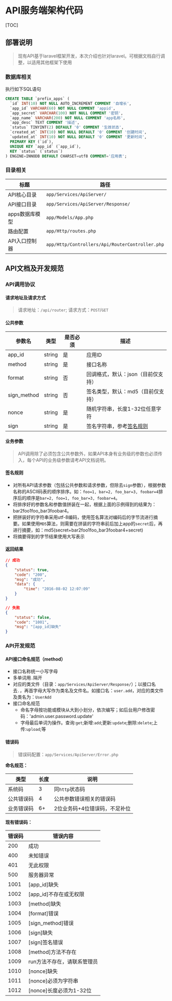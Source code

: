# API服务端架构代码

[TOC]

## 部署说明

> 现有API基于laravel框架开发，本次介绍也针对laravel。可根据文档自行调整，以适用其他框架下使用

### 数据库相关

执行如下SQL语句

```sql
CREATE TABLE `prefix_apps` (
  `id` INT(10) NOT NULL AUTO_INCREMENT COMMENT '自增长',
  `app_id` VARCHAR(60) NOT NULL COMMENT 'appid',
  `app_secret` VARCHAR(100) NOT NULL COMMENT '密钥',
  `app_name` VARCHAR(200) NOT NULL COMMENT 'app名称',
  `app_desc` TEXT COMMENT '描述',
  `status` TINYINT(2) DEFAULT '0' COMMENT '生效状态',
  `created_at` INT(10) NOT NULL DEFAULT '0' COMMENT '创建时间',
  `updated_at` INT(10) NOT NULL DEFAULT '0' COMMENT '更新时间',
  PRIMARY KEY (`id`),
  UNIQUE KEY `app_id` (`app_id`),
  KEY `status` (`status`)
) ENGINE=INNODB DEFAULT CHARSET=utf8 COMMENT='应用表';
```

### 目录相关

|标题|路径|
|----|----|
|API核心目录|`app/Services/ApiServer/`|
|API接口目录|`app/Services/ApiServer/Response/`|
|apps数据库模型|`app/Models/App.php`|
|路由配置|`app/Http/routes.php`|
|API入口控制器|`app/Http/Controllers/Api/RouterController.php`|

## API文档及开发规范

### API调用协议

#### 请求地址及请求方式

> 请求地址：`/api/router`;
> 请求方式：`POST`/`GET`

#### 公共参数

|参数名|类型|是否必须|描述|
|----|----|----|----|
|app_id|string|是|应用ID|
|method|string|是|接口名称|
|format|string|否|回调格式，默认：json（目前仅支持）|
|sign_method|string|否|签名类型，默认：md5（目前仅支持）|
|nonce|string|是|随机字符串，长度1-32位任意字符|
|sign|string|是|签名字符串，参考[签名规则](#签名规则)|

#### 业务参数

> API调用除了必须包含公共参数外，如果API本身有业务级的参数也必须传入，每个API的业务级参数请考API文档说明。

#### 签名规则

- 对所有API请求参数（包括公共参数和请求参数，但除去`sign`参数），根据参数名称的ASCII码表的顺序排序。如：`foo=1, bar=2, foo_bar=3, foobar=4`排序后的顺序是`bar=2, foo=1, foo_bar=3, foobar=4`。
- 将排序好的参数名和参数值拼装在一起，根据上面的示例得到的结果为：bar2foo1foo_bar3foobar4。
- 把拼装好的字符串采用utf-8编码，使用签名算法对编码后的字节流进行摘要。如果使用`MD5`算法，则需要在拼装的字符串前后加上app的`secret`后，再进行摘要，如：md5(secret+bar2foo1foo_bar3foobar4+secret)
- 将摘要得到的字节结果使用大写表示

#### 返回结果

```json
// 成功
{
    "status": true,
    "code": "200",
    "msg": "成功",
    "data": {
        "time": "2016-08-02 12:07:09"
    }
}

// 失败
{
    "status": false,
    "code": "1001",
    "msg": "[app_id]缺失"
}
```

### API开发规范

#### API接口命名规范（method）

- 接口名称统一小写字母
- 多单词用`.`隔开
- 对应的类文件（目录：`app/Services/ApiServer/Response/`）；以接口名去`.`，再首字母大写作为类名及文件名。如接口名：`user.add`，对应的类文件及类名为：`UserAdd`
- 接口命名规范
    - 命名字母按功能或模块从大到小划分，依次编写；如后台用户修改密码：'admin.user.password.update'
    - 字母最后单词为操作。查询:`get`;新增:`add`;更新:`update`;删除:`delete`;上传:`upload`;等

#### 错误码

> 错误码配置：`app/Services/ApiServer/Error.php`

**命名规范：**

|类型|长度|说明|
|----|----|----|
|系统码|3|同`http`状态码|
|公共错误码|4|公共参数错误相关的错误码|
|业务错误码|6+|2位业务码+4位错误码，不足补位|

**现有错误码：**

|错误码|错误内容|
|----|----|
|200|成功|
|400|未知错误|
|401|无此权限|
|500|服务器异常|
|1001|[app_id]缺失|
|1002|[app_id]不存在或无权限|
|1003|[method]缺失|
|1004|[format]错误|
|1005|[sign_method]错误|
|1006|[sign]缺失|
|1007|[sign]签名错误|
|1008|[method]方法不存在|
|1009|run方法不存在，请联系管理员|
|1010|[nonce]缺失|
|1011|[nonce]必须为字符串|
|1012|[nonce]长度必须为1-32位|
